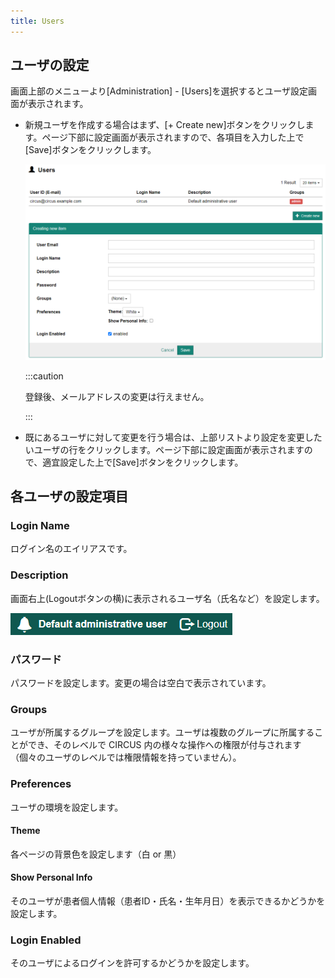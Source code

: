 ```yaml
---
title: Users
---
```


## ユーザの設定

画面上部のメニューより[Administration] - [Users]を選択するとユーザ設定画面が表示されます。

- 新規ユーザを作成する場合はまず、[+ Create new]ボタンをクリックします。ページ下部に設定画面が表示されますので、各項目を入力した上で[Save]ボタンをクリックします。

    ![Create new user](create-new-user.png)

  :::caution

  登録後、メールアドレスの変更は行えません。       

  :::

- 既にあるユーザに対して変更を行う場合は、上部リストより設定を変更したいユーザの行をクリックします。ページ下部に設定画面が表示されますので、適宜設定した上で[Save]ボタンをクリックします。

## 各ユーザの設定項目

### Login Name

ログイン名のエイリアスです。

### Description

画面右上(Logoutボタンの横)に表示されるユーザ名（氏名など）を設定します。

![User description](user-description.png)

### パスワード

パスワードを設定します。変更の場合は空白で表示されています。

### Groups

ユーザが所属するグループを設定します。ユーザは複数のグループに所属することができ、そのレベルで CIRCUS 内の様々な操作への権限が付与されます（個々のユーザのレベルでは権限情報を持っていません）。

### Preferences

ユーザの環境を設定します。

#### Theme

各ページの背景色を設定します（白 or 黒）

#### Show Personal Info

そのユーザが患者個人情報（患者ID・氏名・生年月日）を表示できるかどうかを設定します。

### Login Enabled

そのユーザによるログインを許可するかどうかを設定します。

